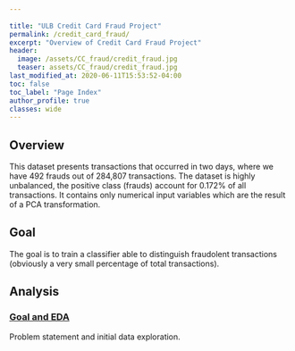 ```yaml
---
  
title: "ULB Credit Card Fraud Project"
permalink: /credit_card_fraud/
excerpt: "Overview of Credit Card Fraud Project"
header:
  image: /assets/CC_fraud/credit_fraud.jpg
  teaser: assets/CC_fraud/credit_fraud.jpg 
last_modified_at: 2020-06-11T15:53:52-04:00
toc: false
toc_label: "Page Index"
author_profile: true
classes: wide
---
```





## Overview
This dataset presents transactions that occurred in two days, where we have 492 frauds out of 284,807 transactions. 
The dataset is highly unbalanced, the positive class (frauds) account for 0.172% of all transactions.
It contains only numerical input variables which are the result of a PCA transformation. 

## Goal
The goal is to train a classifier able to distinguish fraudolent transactions (obviously a very small percentage of total transactions).

## Analysis

### [Goal and EDA](/credit_card_fraud/ccf_model/)
Problem statement and initial data exploration.

